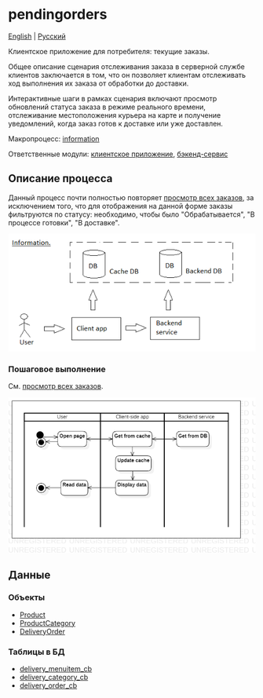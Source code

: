 # pendingorders

[English](pendingorders.md) | [Русский](pendingorders.ru.md)

Клиентское приложение для потребителя: текущие заказы.

Общее описание сценария отслеживания заказа в серверной службе клиентов заключается в том, что он позволяет клиентам отслеживать ход выполнения их заказа от обработки до доставки.

Интерактивные шаги в рамках сценария включают просмотр обновлений статуса заказа в режиме реального времени, отслеживание местоположения курьера на карте и получение уведомлений, когда заказ готов к доставке или уже доставлен.

Макропроцесс: [information](../../macroprocesses/information.md)

Ответственные модули: [клиентское приложение](../../frontend/customerclient.ru.md), [бэкенд-сервис](../../backend/customerbackend.ru.md)

## Описание процесса

Данный процесс почти полностью повторяет [просмотр всех заказов](../customer/orders.ru.md), за исключением того, что для отображения на данной форме заказы фильтруются по статусу: необходимо, чтобы было "Обрабатывается", "В процессе готовки", "В доставке".

![information_overall](../../img/information_overall.png)

### Пошаговое выполнение

См. [просмотр всех заказов](../customer/orders.ru.md).

![customer.allorders](../../img/activitydiagrams/customer.allorders.png)

## Данные

### Объекты 

- [Product](https://github.com/alexeysp11/workflow-lib/blob/main/docs/Models/Business/Products/Product.md)
- [ProductCategory](https://github.com/alexeysp11/workflow-lib/blob/main/docs/Models/Business/Products/ProductCategory.md)
- [DeliveryOrder](https://github.com/alexeysp11/workflow-lib/blob/main/docs/Models/Business/BusinessDocuments/DeliveryOrder.md)

### Таблицы в БД

- [delivery_menuitem_cb](../../dbtables/customer/delivery_menuitem_cb.md)
- [delivery_category_cb](../../dbtables/customer/delivery_category_cb.md)
- [delivery_order_cb](../../dbtables/customer/delivery_order_cb.md)